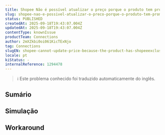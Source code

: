 ```yaml
---
title: Shopee Não é possível atualizar o preço porque o produto tem promoções exclusivas do Shopee
slug: shopee-nao-e-possivel-atualizar-o-preco-porque-o-produto-tem-promocoes-exclusivas-do-shopee
status: PUBLISHED
createdAt: 2025-09-18T19:43:07.004Z
updatedAt: 2025-09-18T19:43:07.004Z
contentType: knownIssue
productTeam: Connections
author: 2mXZkbi0oi061KicTExNjo
tag: Connections
slugEN: shopee-cannot-update-price-because-the-product-has-shopeeexclusive-promotions
locale: pt
kiStatus: -
internalReference: 1294478
---
```


>ℹ️ Este problema conhecido foi traduzido automaticamente do inglês.

## Sumário


## Simulação


## Workaround


